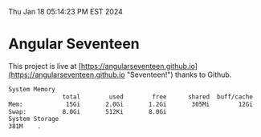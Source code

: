Thu Jan 18 05:14:23 PM EST 2024

# Angular Seventeen


This project is live at [https://angularseventeen.github.io](https://angularseventeen.github.io "Seventeen!") thanks to Github.

```bash
System Memory
               total        used        free      shared  buff/cache   available
Mem:            15Gi       2.0Gi       1.2Gi       305Mi        12Gi        13Gi
Swap:          8.0Gi       512Ki       8.0Gi
System Storage
381M	.
```

